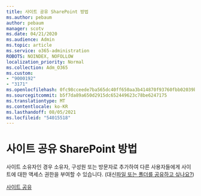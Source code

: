 ```yaml
---
title: 사이트 공유 SharePoint 방법
ms.author: pebaum
author: pebaum
manager: scotv
ms.date: 04/21/2020
ms.audience: Admin
ms.topic: article
ms.service: o365-administration
ROBOTS: NOINDEX, NOFOLLOW
localization_priority: Normal
ms.collection: Adm_O365
ms.custom:
- "9000192"
- "3171"
ms.openlocfilehash: 0fc98cceede7ba565dc40ff650aa3b414870f93760fbb02039bd6f6469fdbf07
ms.sourcegitcommit: b5f7da89a650d2915dc652449623c78be6247175
ms.translationtype: MT
ms.contentlocale: ko-KR
ms.lasthandoff: 08/05/2021
ms.locfileid: "54015518"
---
```

# <a name="how-to-share-a-sharepoint-site"></a>사이트 공유 SharePoint 방법

사이트 소유자인 경우 소유자, 구성원 또는 방문자로 추가하여 다른 사용자들에게 사이트에 대한 액세스 권한을 부여할 수 있습니다. (대신[파일 또는 폴더를 공유하고 싶나요?](https://support.office.com/article/share-sharepoint-files-or-folders-1fe37332-0f9a-4719-970e-d2578da4941c))

[사이트 공유](https://support.office.com/article/share-a-site-958771a8-d041-4eb8-b51c-afea2eae3658)
